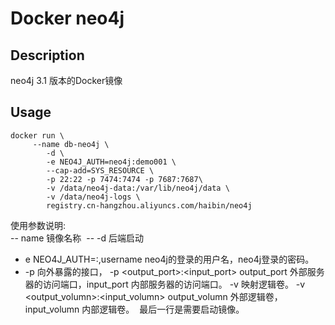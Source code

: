 # Docker neo4j


## Description
neo4j 3.1 版本的Docker镜像

## Usage
```
docker run \
     --name db-neo4j \
        -d \
        -e NEO4J_AUTH=neo4j:demo001 \
        --cap-add=SYS_RESOURCE \
        -p 22:22 -p 7474:7474 -p 7687:7687\
        -v /data/neo4j-data:/var/lib/neo4j/data \
        -v /data/neo4j-logs \
        registry.cn-hangzhou.aliyuncs.com/haibin/neo4j
```
使用参数说明:  
  -- name 镜像名称
  -- -d 后端启动
  - e NEO4J_AUTH=<username>:<password>,username neo4j的登录的用户名，neo4j登录的密码。
  - -p 向外暴露的接口， -p <output_port>:<input_port> output_port 外部服务器的访问端口，input_port 内部服务器的访问端口。
  -v 映射逻辑卷。 -v <output_volumn>:<input_volumn> output_volumn 外部逻辑卷，input_volumn 内部逻辑卷。
  最后一行是需要启动镜像。
